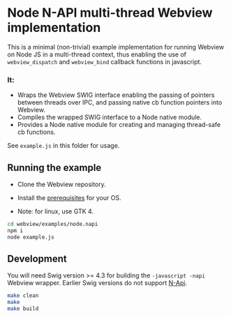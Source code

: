 # Node N-API multi-thread Webview implementation

This is a minimal (non-trivial) example implementation for running Webview on Node JS in a multi-thread context, thus enabling the use of `webview_dispatch` and `webview_bind` callback functions in javascript.

### It:
- Wraps the Webview SWIG interface enabling the passing of pointers between threads over IPC, and passing native cb function pointers into Webview.
- Compiles the wrapped SWIG interface to a Node native module.
- Provides a Node native module for creating and managing thread-safe cb functions.

See `example.js` in this folder for usage.

## Running the example
- Clone the Webview repository.
- Install the [prerequisites](https://github.com/webview/webview/tree/master?tab=readme-ov-file#prerequisites) for your OS.

- Note: for linux, use GTK 4.

```Bash
cd webview/examples/node.napi
npm i
node example.js
```

## Development
You will need Swig version >= 4.3 for building the `-javascript -napi` Webview wrapper. Earlier Swig versions do not support [N-Api](https://github.com/nodejs/node-addon-api/tree/main).

```bash
make clean
make
make build
```
